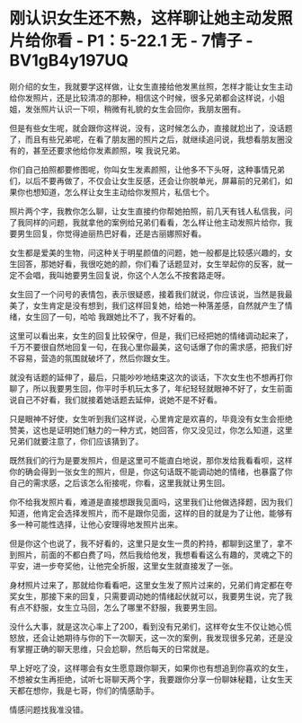 # 刚认识女生还不熟，这样聊让她主动发照片给你看 - P1：5-22.1 无 - 7情子 - BV1gB4y197UQ

刚介绍的女生，我就要学这样做，让女生直接给他发黑丝照，怎样才能让女生主动给你发照片，还是比较清凉的那种，相信这个时候，很多兄弟都会这样说，小姐姐，发张照片认识一下呗，稍微有礼貌的女生会回你，我朋友圈有。

但是有些女生呢，就会跟你这样说，没有，这时候怎么办，直接就尬出了，没话题了，而且有些兄弟呢，在看了朋友圈的照片之后，就继续追问说，我想看朋友圈没有的，甚至还要求他给你发素颜照，唉 我说兄弟。

你们自己拍照都要修图呢，你叫女生发素颜照，让他多不下头呀，这种事情兄弟们，以后不要再做了，不仅会让女生反感，还会让你脱单光，屏幕前的兄弟们，如果你也想知道，怎么样让女生主动给你发照片，私信七个。

照片两个字，我教你怎么聊，让女生直接约你帮她拍照，前几天有钱人私信我，问了我同样的问题，我就拿他的案例给兄弟们看看，怎么样让他主动发照片给你，我要男生回复，你觉得迪丽热巴好看，还是古丽娜照好看。

女生都是爱美的生物，问这种关于明星颜值的问题，她一般都是比较感兴趣的，女生回答，那她好看，我很吃她的颜，你们看了话题显对，女生举起你的反客，就一定不会唱，我叫她要男生回复说，你这个人怎么不按套路走呀。

女生回了一个问号的表情包，表示很疑惑，接着我们就说，你应该说，当然是我最美了，女生肯定是没有想到，我们这样回复她，给她一种落差感，自然就产生了情绪，女生回了一句，哈哈 我跟她比不了，我不好看的。

这里可以看出来，女生的回复比较保守，但是，我们已经把她的情绪调动起来了，千万不要很自然地回复一句，在我心里你最美，这句话爆了你的需求感，把我们好不容易，营造的氛围就破坏了，然后你跟女生。

就没有话题的延伸了，最后，只能吵吵地结束这次的谈话，下次女生也不想再打你聊了，所以我要男生回，你平时手机玩太多了，年纪轻轻就眼神不好了，女生前面说自己不好看，我们就接着她话题去延伸，说她不是不好看。

只是眼神不好使，女生听到我们这样说，心里肯定是欢喜的，毕竟没有女生会拒绝赞美，这也是证明她们魅力的一种方式，她回答，你又没见过，你怎么知道，这里兄弟们就要注意了，你们应该猜到了。

既然我们的行为是要发照片，但是这里可不能直白地说，那你发给我看看呗，这样你的确会得到一张女生的照片，但是，你这句话既不能调动她的情绪，也暴露了你自己的需求感，之后该怎么衔接呢，你看，这里我就让男生回。

你不给我发照片看，难道是直接想跟我见面吗，这里我们让他做选择题，因为我们知道，他肯定会选择发照片，而不是跟你见面，这样的目的就是为了让他，能够有多一种可能性选择，让他心安理得地发照片出来。

但是你这个也说了，我不好看的，这里只是女生一贯的矜持，都聊到这里了，拿不到照片，前面的不都白费了吗，然后我给他发，我想看看这么有趣的，灵魂之下的平安，进一步夸奖他，让他完全折服，这里女生就直接发了一张。

身材照片过来了，那就给你看看吧，这里女生发了照片过来的，兄弟们肯定都在夸奖女生，那接下来的回复，只需要调动她的情绪起伏就可以，我要男生说，完了我有点不舒服，女生立马回，怎么了哪里不舒服，我要男生回。

没什么大事，就是这次心率上了200，看到没有兄弟们，这样夸女生不仅让她心慌怒放，还会让她期待与你的下一次聊天，这一次的案例，我发现很多兄弟，还是没有掌握正确的聊天思维，只会尬聊，然后每天的日常就是。

早上好吃了没，这样哪会有女生愿意跟你聊天，如果你也有想追到你喜欢的女生，不想被女生再拒绝，试听七哥聊天两个字，我要跟你分享一份聊妹秘籍，让女生天天都在想你，我是七哥，你们的情感助手。

情感问题找我准没错。